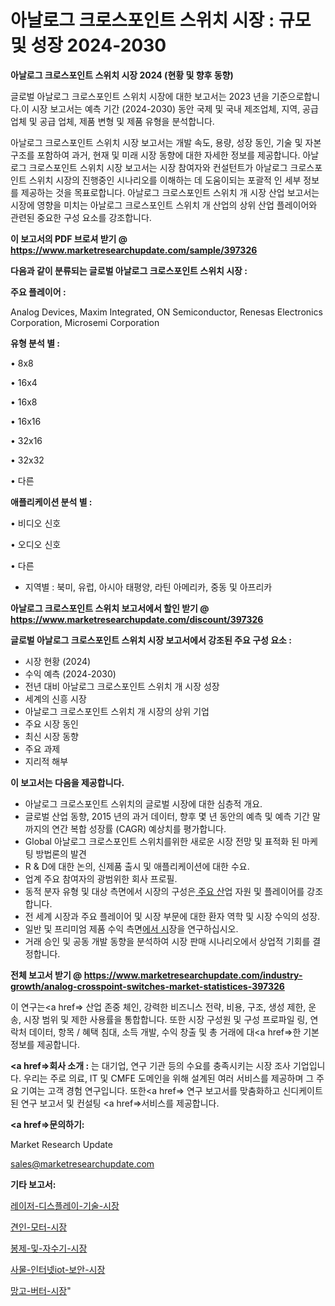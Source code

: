 # 아날로그 크로스포인트 스위치 시장 : 규모 및 성장 2024-2030

<strong>아날로그 크로스포인트 스위치 시장 2024 (현황 및 향후 동향)</strong>

글로벌 아날로그 크로스포인트 스위치 시장에 대한 보고서는 2023 년을 기준으로합니다.이 시장 보고서는 예측 기간 (2024-2030) 동안 국제 및 국내 제조업체, 지역, 공급 업체 및 공급 업체, 제품 변형 및 제품 유형을 분석합니다.

아날로그 크로스포인트 스위치 시장 보고서는 개발 속도, 용량, 성장 동인, 기술 및 자본 구조를 포함하여 과거, 현재 및 미래 시장 동향에 대한 자세한 정보를 제공합니다. 아날로그 크로스포인트 스위치 시장 보고서는 시장 참여자와 컨설턴트가 아날로그 크로스포인트 스위치 시장의 진행중인 시나리오를 이해하는 데 도움이되는 포괄적 인 세부 정보를 제공하는 것을 목표로합니다. 아날로그 크로스포인트 스위치 개 시장 산업 보고서는 시장에 영향을 미치는 아날로그 크로스포인트 스위치 개 산업의 상위 산업 플레이어와 관련된 중요한 구성 요소를 강조합니다.



<strong>이 보고서의 PDF 브로셔 받기 @ <a href=https://www.marketresearchupdate.com/sample/397326>https://www.marketresearchupdate.com/sample/397326</a></strong>



<strong>다음과 같이 분류되는 글로벌 아날로그 크로스포인트 스위치 시장 :</strong>



<strong>주요 플레이어 :</strong>

Analog Devices, Maxim Integrated, ON Semiconductor, Renesas Electronics Corporation, Microsemi Corporation



<strong>유형 분석 별 :</strong>

• 8x8

• 16x4

• 16x8

• 16x16

• 32x16

• 32x32

• 다른



<strong>애플리케이션 분석 별 :</strong>

• 비디오 신호

• 오디오 신호

• 다른

<ul>
  <li>지역별 : 북미, 유럽, 아시아 태평양, 라틴 아메리카, 중동 및 아프리카</li>
</ul>


<strong>아날로그 크로스포인트 스위치 보고서에서 할인 받기 @ <a href=https://www.marketresearchupdate.com/discount/397326>https://www.marketresearchupdate.com/discount/397326</a></strong>



<strong>글로벌 아날로그 크로스포인트 스위치 시장 보고서에서 강조된 주요 구성 요소 :</strong>
<ul>
  <li>시장 현황 (2024)</li>
  <li>수익 예측 (2024-2030)</li>
  <li>전년 대비 아날로그 크로스포인트 스위치 개 시장 성장</li>
  <li>세계의 신흥 시장</li>
  <li>아날로그 크로스포인트 스위치 개 시장의 상위 기업</li>
  <li>주요 시장 동인</li>
  <li>최신 시장 동향</li>
  <li>주요 과제</li>
  <li>지리적 해부</li>
</ul>


<strong>이 보고서는 다음을 제공합니다.</strong>
<ul>
  <li>아날로그 크로스포인트 스위치의 글로벌 시장에 대한 심층적 개요.</li>
  <li>글로벌 산업 동향, 2015 년의 과거 데이터, 향후 몇 년 동안의 예측 및 예측 기간 말까지의 연간 복합 성장률 (CAGR) 예상치를 평가합니다.</li>
  <li>Global 아날로그 크로스포인트 스위치를위한 새로운 시장 전망 및 표적화 된 마케팅 방법론의 발견</li>
  <li>R &amp; D에 대한 논의, 신제품 출시 및 애플리케이션에 대한 수요.</li>
  <li>업계 주요 참여자의 광범위한 회사 프로필.</li>
  <li>동적 분자 유형 및 대상 측면에서 시장의 구성은<a href=> 주요 산</a>업 자원 및 플레이어를 강조합니다.</li>
  <li>전 세계 시장과 주요 플레이어 및 시장 부문에 대한 환자 역학 및 시장 수익의 성장.</li>
  <li>일반 및 프리미엄 제품 수익 측면<a href=>에서 시</a>장을 연구하십시오.</li>
  <li>거래 승인 및 공동 개발 동향을 분석하여 시장 판매 시나리오에서 상업적 기회를 결정합니다.</li>
</ul>



<strong>전체 보고서 받기 @ <a href=https://www.marketresearchupdate.com/industry-growth/analog-crosspoint-switches-market-statistices-397326>https://www.marketresearchupdate.com/industry-growth/analog-crosspoint-switches-market-statistices-397326</a></strong>

이 연구는<a href=> 산업 존중</a> 체인, 강력한 비즈니스 전략, 비용, 구조, 생성 제한, 운송, 시장 범위 및 제한 사용률을 통합합니다. 또한 시장 구성원 및 구성 프로파일 링, 연락처 데이터, 항목 / 혜택 침대, 소득 개발, 수익 창출 및 총 거래에 대<a href=>한 기본 </a>정보를 제공합니다.



<strong><a href=>회사 소</a>개 :</strong>
는 대기업, 연구 기관 등의 수요를 충족시키는 시장 조사 기업입니다. 우리는 주로 의료, IT 및 CMFE 도메인을 위해 설계된 여러 서비스를 제공하며 그 주요 기여는 고객 경험 연구입니다. 또한<a href=> 연구 보</a>고서를 맞춤화하고 신디케이트 된 연구 보고서 및 컨설팅 <a href=>서비스</a>를 제공합니다.



<strong><a href=>문의하기:</a></strong>

Market Research Update

sales@marketresearchupdate.com



<strong>기타 보고서:</strong>

<a href=https://www.linkedin.com/pulse/레이저-디스플레이-기술-시장-규모-및-성장-2023-trend-tracking-tips-360-analysis/>레이저-디스플레이-기술-시장</a>

<a href=https://www.linkedin.com/pulse/견인-모터-시장-경쟁-분석-및-성장-잠재력-2029-survey-savvy-insights-360-analysis-tqcyf/>견인-모터-시장</a>

<a href=https://www.linkedin.com/pulse/봉제-및-자수기-시장-세분화-연구-목표-고객2029년-isdailynews-sllpf/>봉제-및-자수기-시장</a>

<a href=https://www.linkedin.com/pulse/사물-인터넷iot-보안-시장-규모-및-성장-2023-consumer-connection-compendium-ana-lobif/>사물-인터넷iot-보안-시장</a>

<a href=https://www.linkedin.com/pulse/망고-버터-시장-세분화-연구-및-목표-고객2029년-trendsetters-talk-360-analysis-7hwhf/>망고-버터-시장</a>"
